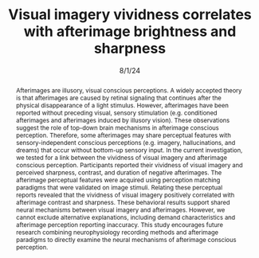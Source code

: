---
title: "Visual imagery vividness correlates with afterimage brightness and sharpness"

date: 8/1/24
authors_string: Sharif Kronemer, Micah Holness, Tyler Morgan, Joshua Teves, Javier Gonzalez-Castillo, Daniel Handwerker, Peter Bandettini
authors:
   - Sharif Kronemer
   - Micah Holness
   - Tyler Morgan
   - Joshua Teves
   - Javier Gonzalez-Castillo
   - Daniel Handwerker
   - Peter Bandettini
author_ids:
   - sharif_kronemer
   - micah_holness
   - tyler_morgan
   - joshua_teves
   - javier_gonzalezcastillo
   - dan_handwerker
   - peter_bandettini
journal: 'Neuroscience of Consciousness'
volume: 2024.0
issue: 1.0
pages: 
book_title: ''
publisher: ''
isbn: 
abstract: 'Afterimages are illusory, visual conscious perceptions. A widely accepted theory is that afterimages are caused by retinal signaling that continues after the physical disappearance of a light stimulus. However, afterimages have been reported without preceding visual, sensory stimulation (e.g. conditioned afterimages and afterimages induced by illusory vision). These observations suggest the role of top-down brain mechanisms in afterimage conscious perception. Therefore, some afterimages may share perceptual features with sensory-independent conscious perceptions (e.g. imagery, hallucinations, and dreams) that occur without bottom-up sensory input. In the current investigation, we tested for a link between the vividness of visual imagery and afterimage conscious perception. Participants reported their vividness of visual imagery and perceived sharpness, contrast, and duration of negative afterimages. The afterimage perceptual features were acquired using perception matching paradigms that were validated on image stimuli. Relating these perceptual reports revealed that the vividness of visual imagery positively correlated with afterimage contrast and sharpness. These behavioral results support shared neural mechanisms between visual imagery and afterimages. However, we cannot exclude alternative explanations, including demand characteristics and afterimage perception reporting inaccuracy. This study encourages future research combining neurophysiology recording methods and afterimage paradigms to directly examine the neural mechanisms of afterimage conscious perception.'
project_id: consciousness
paper_url: https://www.ncbi.nlm.nih.gov/pmc/articles/PMC11294681/
doi: 10.1093/nc/niae032
data_loc: 'https://github.com/nimh-sfim/Afterimage-Imagery-Behavioral'
code_loc: 'https://github.com/nimh-sfim/Afterimage-Imagery-Behavioral'
file: '/assets/publications/'
file_name: ''
type: journal_article
pub_str: 'Neuroscience of Consciousness (8/1/) 2024 (1)'
layout: publication 
---